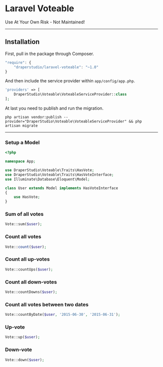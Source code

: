 # Laravel Voteable

Use At Your Own Risk - Not Maintained!

-----

## Installation

First, pull in the package through Composer.

```js
"require": {
    "draperstudio/laravel-voteable": "~1.0"
}
```

And then include the service provider within `app/config/app.php`.

```php
'providers' => [
    DraperStudio\Voteable\VoteableServiceProvider::class
];
```

At last you need to publish and run the migration.

```
php artisan vendor:publish --provider="DraperStudio\Voteable\VoteableServiceProvider" && php artisan migrate
```

-----

### Setup a Model
```php
<?php

namespace App;

use DraperStudio\Voteable\Traits\HasVote;
use DraperStudio\Voteable\Traits\HasVoteInterface;
use Illuminate\Database\Eloquent\Model;

class User extends Model implements HasVoteInterface
{
    use HasVote;
}

```

### Sum of all votes
```php
Vote::sum($user);
```

### Count all votes
```php
Vote::count($user);
```

### Count all up-votes
```php
Vote::countUps($user);
```

### Count all down-votes
```php
Vote::countDowns($user);
```

### Count all votes between two dates
```php
Vote::countByDate($user, '2015-06-30', '2015-06-31');
```

### Up-vote
```php
Vote::up($user);
```

### Down-vote
```php
Vote::down($user);
```
